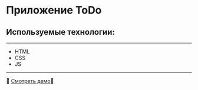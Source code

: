 # Приложение ToDo

## Используемые технологии:

------------

- HTML
- CSS
- JS

------------

💫 [Смотреть демо](https://sonechka1.github.io/ToDo/ "Смотреть демо")💫 
